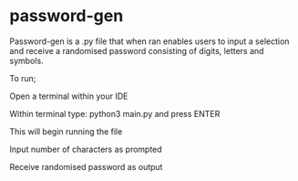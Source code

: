 # password-gen

Password-gen is a .py file that when ran enables users to input a selection and receive a randomised password consisting of digits, letters and symbols.

To run; 

Open a terminal within your IDE 

Within terminal type: python3 main.py and press ENTER

This will begin running the file 

Input number of characters as prompted

Receive randomised password as output 